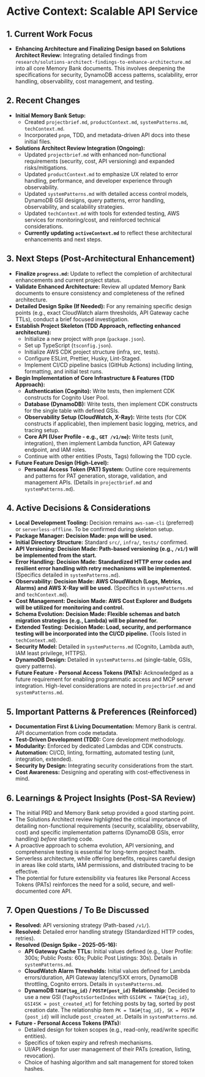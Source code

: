 # Active Context: Scalable API Service

## 1. Current Work Focus

- **Enhancing Architecture and Finalizing Design based on Solutions Architect Review:** Integrating detailed findings from `research/solutions-architect-findings-to-enhance-architecture.md` into all core Memory Bank documents. This involves deepening the specifications for security, DynamoDB access patterns, scalability, error handling, observability, cost management, and testing.

## 2. Recent Changes

- **Initial Memory Bank Setup:**
  - Created `projectbrief.md`, `productContext.md`, `systemPatterns.md`, `techContext.md`.
  - Incorporated `pnpm`, TDD, and metadata-driven API docs into these initial files.
- **Solutions Architect Review Integration (Ongoing):**
  - Updated `projectbrief.md` with enhanced non-functional requirements (security, cost, API versioning) and expanded risks/mitigations.
  - Updated `productContext.md` to emphasize UX related to error handling, performance, and developer experience through observability.
  - Updated `systemPatterns.md` with detailed access control models, DynamoDB GSI designs, query patterns, error handling, observability, and scalability strategies.
  - Updated `techContext.md` with tools for extended testing, AWS services for monitoring/cost, and reinforced technical considerations.
  - **Currently updating `activeContext.md`** to reflect these architectural enhancements and next steps.

## 3. Next Steps (Post-Architectural Enhancement)

- **Finalize `progress.md`:** Update to reflect the completion of architectural enhancements and current project status.
- **Validate Enhanced Architecture:** Review all updated Memory Bank documents to ensure consistency and completeness of the refined architecture.
- **Detailed Design Spike (If Needed):** For any remaining specific design points (e.g., exact CloudWatch alarm thresholds, API Gateway cache TTLs), conduct a brief focused investigation.
- **Establish Project Skeleton (TDD Approach, reflecting enhanced architecture):**
  - Initialize a new project with `pnpm` (`package.json`).
  - Set up TypeScript (`tsconfig.json`).
  - Initialize AWS CDK project structure (infra, src, tests).
  - Configure ESLint, Prettier, Husky, Lint-Staged.
  - Implement CI/CD pipeline basics (GitHub Actions) including linting, formatting, and initial test runs.
- **Begin Implementation of Core Infrastructure & Features (TDD Approach):**
  - **Authentication (Cognito):** Write tests, then implement CDK constructs for Cognito User Pool.
  - **Database (DynamoDB):** Write tests, then implement CDK constructs for the single table with defined GSIs.
  - **Observability Setup (CloudWatch, X-Ray):** Write tests (for CDK constructs if applicable), then implement basic logging, metrics, and tracing setup.
  - **Core API (User Profile - e.g., `GET /v1/me`):** Write tests (unit, integration), then implement Lambda function, API Gateway endpoint, and IAM roles.
  - Continue with other entities (Posts, Tags) following the TDD cycle.
- **Future Feature Design (High-Level):**
  - **Personal Access Token (PAT) System:** Outline core requirements and patterns for PAT generation, storage, validation, and management APIs. (Details in `projectbrief.md` and `systemPatterns.md`).

## 4. Active Decisions & Considerations

- **Local Development Tooling:** Decision remains `aws-sam-cli` (preferred) or `serverless-offline`. To be confirmed during skeleton setup.
- **Package Manager:** **Decision Made: `pnpm` will be used.**
- **Initial Directory Structure:** Standard `src/`, `infra/`, `tests/` confirmed.
- **API Versioning:** **Decision Made: Path-based versioning (e.g., `/v1/`) will be implemented from the start.**
- **Error Handling:** **Decision Made: Standardized HTTP error codes and resilient error handling with retry mechanisms will be implemented.** (Specifics detailed in `systemPatterns.md`).
- **Observability:** **Decision Made: AWS CloudWatch (Logs, Metrics, Alarms) and AWS X-Ray will be used.** (Specifics in `systemPatterns.md` and `techContext.md`).
- **Cost Management:** **Decision Made: AWS Cost Explorer and Budgets will be utilized for monitoring and control.**
- **Schema Evolution:** **Decision Made: Flexible schemas and batch migration strategies (e.g., Lambda) will be planned for.**
- **Extended Testing:** **Decision Made: Load, security, and performance testing will be incorporated into the CI/CD pipeline.** (Tools listed in `techContext.md`).
- **Security Model:** Detailed in `systemPatterns.md` (Cognito, Lambda auth, IAM least privilege, HTTPS).
- **DynamoDB Design:** Detailed in `systemPatterns.md` (single-table, GSIs, query patterns).
- **Future Feature - Personal Access Tokens (PATs):** Acknowledged as a future requirement for enabling programmatic access and MCP server integration. High-level considerations are noted in `projectbrief.md` and `systemPatterns.md`.

## 5. Important Patterns & Preferences (Reinforced)

- **Documentation First & Living Documentation:** Memory Bank is central. API documentation from code metadata.
- **Test-Driven Development (TDD):** Core development methodology.
- **Modularity:** Enforced by dedicated Lambdas and CDK constructs.
- **Automation:** CI/CD, linting, formatting, automated testing (unit, integration, extended).
- **Security by Design:** Integrating security considerations from the start.
- **Cost Awareness:** Designing and operating with cost-effectiveness in mind.

## 6. Learnings & Project Insights (Post-SA Review)

- The initial PRD and Memory Bank setup provided a good starting point.
- The Solutions Architect review highlighted the critical importance of detailing non-functional requirements (security, scalability, observability, cost) and specific implementation patterns (DynamoDB GSIs, error handling) _before_ starting code.
- A proactive approach to schema evolution, API versioning, and comprehensive testing is essential for long-term project health.
- Serverless architecture, while offering benefits, requires careful design in areas like cold starts, IAM permissions, and distributed tracing to be effective.
- The potential for future extensibility via features like Personal Access Tokens (PATs) reinforces the need for a solid, secure, and well-documented core API.

## 7. Open Questions / To Be Discussed

- **Resolved:** API versioning strategy (Path-based `/v1/`).
- **Resolved:** Detailed error handling strategy (Standardized HTTP codes, retries).
- **Resolved (Design Spike - 2025-05-16):**
  - **API Gateway Cache TTLs:** Initial values defined (e.g., User Profile: 300s; Public Posts: 60s; Public Post Listings: 30s). Details in `systemPatterns.md`.
  - **CloudWatch Alarm Thresholds:** Initial values defined for Lambda errors/duration, API Gateway latency/5XX errors, DynamoDB throttling, Cognito errors. Details in `systemPatterns.md`.
  - **DynamoDB `TAG#{tag_id}` / `POST#{post_id}` Relationship:** Decided to use a new GSI (`TagPostsSortedIndex` with `GSI4PK = TAG#{tag_id}`, `GSI4SK = post_created_at`) for fetching posts by tag, sorted by post creation date. The relationship item `PK = TAG#{tag_id}, SK = POST#{post_id}` will include `post_created_at`. Details in `systemPatterns.md`.
- **Future - Personal Access Tokens (PATs):**
  - Detailed design for token scopes (e.g., read-only, read/write specific entities).
  - Specifics of token expiry and refresh mechanisms.
  - UI/API design for user management of their PATs (creation, listing, revocation).
  - Choice of hashing algorithm and salt management for stored token hashes.
